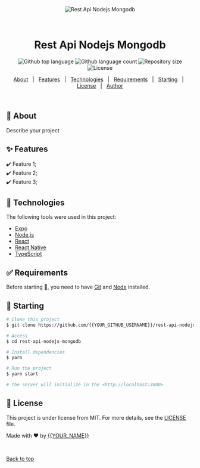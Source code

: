 <div align="center" id="top"> 
  <img src="./.github/app.gif" alt="Rest Api Nodejs Mongodb" />

  &#xa0;

  <!-- <a href="https://restapinodejsmongodb.netlify.app">Demo</a> -->
</div>

<h1 align="center">Rest Api Nodejs Mongodb</h1>

<p align="center">
  <img alt="Github top language" src="https://img.shields.io/github/languages/top/{{YOUR_GITHUB_USERNAME}}/rest-api-nodejs-mongodb?color=56BEB8">

  <img alt="Github language count" src="https://img.shields.io/github/languages/count/{{YOUR_GITHUB_USERNAME}}/rest-api-nodejs-mongodb?color=56BEB8">

  <img alt="Repository size" src="https://img.shields.io/github/repo-size/{{YOUR_GITHUB_USERNAME}}/rest-api-nodejs-mongodb?color=56BEB8">

  <img alt="License" src="https://img.shields.io/github/license/{{YOUR_GITHUB_USERNAME}}/rest-api-nodejs-mongodb?color=56BEB8">

  <!-- <img alt="Github issues" src="https://img.shields.io/github/issues/{{YOUR_GITHUB_USERNAME}}/rest-api-nodejs-mongodb?color=56BEB8" /> -->

  <!-- <img alt="Github forks" src="https://img.shields.io/github/forks/{{YOUR_GITHUB_USERNAME}}/rest-api-nodejs-mongodb?color=56BEB8" /> -->

  <!-- <img alt="Github stars" src="https://img.shields.io/github/stars/{{YOUR_GITHUB_USERNAME}}/rest-api-nodejs-mongodb?color=56BEB8" /> -->
</p>

<!-- Status -->

<!-- <h4 align="center"> 
	🚧  Rest Api Nodejs Mongodb 🚀 Under construction...  🚧
</h4> 

<hr> -->

<p align="center">
  <a href="#dart-about">About</a> &#xa0; | &#xa0; 
  <a href="#sparkles-features">Features</a> &#xa0; | &#xa0;
  <a href="#rocket-technologies">Technologies</a> &#xa0; | &#xa0;
  <a href="#white_check_mark-requirements">Requirements</a> &#xa0; | &#xa0;
  <a href="#checkered_flag-starting">Starting</a> &#xa0; | &#xa0;
  <a href="#memo-license">License</a> &#xa0; | &#xa0;
  <a href="https://github.com/{{YOUR_GITHUB_USERNAME}}" target="_blank">Author</a>
</p>

<br>

## :dart: About ##

Describe your project

## :sparkles: Features ##

:heavy_check_mark: Feature 1;\
:heavy_check_mark: Feature 2;\
:heavy_check_mark: Feature 3;

## :rocket: Technologies ##

The following tools were used in this project:

- [Expo](https://expo.io/)
- [Node.js](https://nodejs.org/en/)
- [React](https://pt-br.reactjs.org/)
- [React Native](https://reactnative.dev/)
- [TypeScript](https://www.typescriptlang.org/)

## :white_check_mark: Requirements ##

Before starting :checkered_flag:, you need to have [Git](https://git-scm.com) and [Node](https://nodejs.org/en/) installed.

## :checkered_flag: Starting ##

```bash
# Clone this project
$ git clone https://github.com/{{YOUR_GITHUB_USERNAME}}/rest-api-nodejs-mongodb

# Access
$ cd rest-api-nodejs-mongodb

# Install dependencies
$ yarn

# Run the project
$ yarn start

# The server will initialize in the <http://localhost:3000>
```

## :memo: License ##

This project is under license from MIT. For more details, see the [LICENSE](LICENSE.md) file.


Made with :heart: by <a href="https://github.com/{{YOUR_GITHUB_USERNAME}}" target="_blank">{{YOUR_NAME}}</a>

&#xa0;

<a href="#top">Back to top</a>
